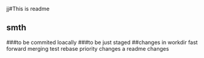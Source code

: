 jj#This is readme

## smth
###to be commited loacally
###to be just staged
##changes in workdir
fast forward merging test
rebase
priority changes
a
readme changes
